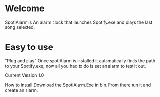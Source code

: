 # Welcome 
SpotiAlarm is An alarm clock that launches Spotify.exe and plays the last song selected.

# Easy to use
"Plug and play" Once spotiAlarm is installed it automatically finds the path to your Spotify.exe, now all you had to do is set an alarm to test it out. 

Current Version 1.0

How to install
Download the SpotiAlarm.Exe in bin. From there run it and create an alarm.
